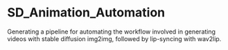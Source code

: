 # SD_Animation_Automation
Generating a pipeline for automating the workflow involved in generating videos with stable diffusion img2img, followed by lip-syncing with wav2lip.
